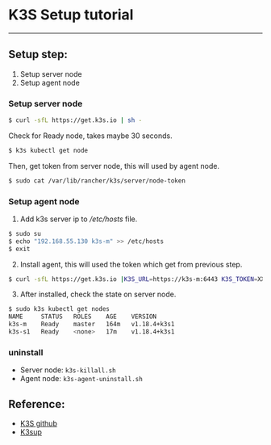 # K3S Setup tutorial

----

## Setup step:
1. Setup server node
2. Setup agent node


### Setup server node

```bash
$ curl -sfL https://get.k3s.io | sh -
```
Check for Ready node, takes maybe 30 seconds.  

```bash
$ k3s kubectl get node
```

Then, get token from server node, this will used by agent node.  
```bash
$ sudo cat /var/lib/rancher/k3s/server/node-token
```

### Setup agent node

1. Add k3s server ip to _/etc/hosts_ file.  
```bash
$ sudo su 
$ echo "192.168.55.130 k3s-m" >> /etc/hosts
$ exit
```  

2. Install agent, this will used the token which get from previous step.  
```bash
$ curl -sfL https://get.k3s.io |K3S_URL=https://k3s-m:6443 K3S_TOKEN=XXXXXXXXXX sh -
```  

3. After installed, check the state on server node.  
```bash
$ sudo k3s kubectl get nodes
NAME     STATUS   ROLES    AGE    VERSION
k3s-m    Ready    master   164m   v1.18.4+k3s1
k3s-s1   Ready    <none>   17m    v1.18.4+k3s1
```

### uninstall 
- Server node: `k3s-killall.sh`
- Agent node: `k3s-agent-uninstall.sh`

## Reference:
- [K3S github](https://github.com/rancher/k3s/blob/master/README.md)
- [K3sup](https://github.com/alexellis/k3sup)

